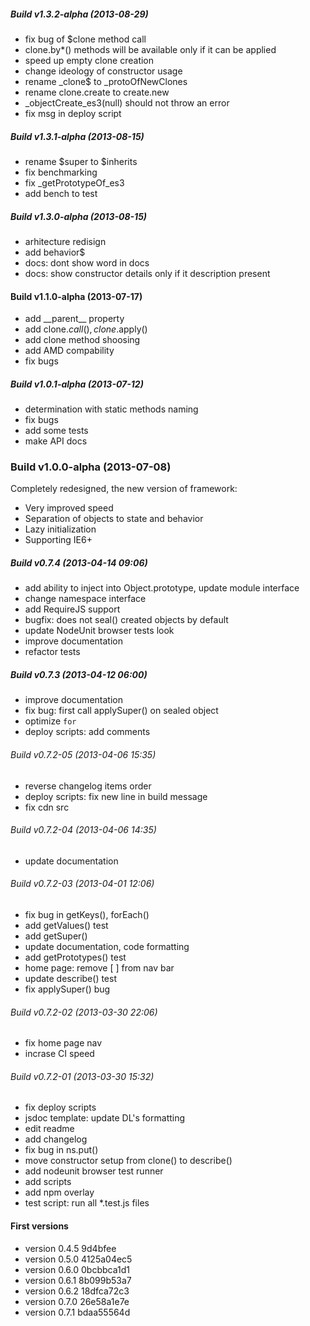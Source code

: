 ##### Build v1.3.2-alpha (2013-08-29) 
* fix bug of $clone method call
* clone.by*() methods will be available only if it can be applied
* speed up empty clone creation
* change ideology of constructor usage
* rename _clone$ to _protoOfNewClones
* rename clone.create to create.new
* _objectCreate_es3(null) should not throw an error
* fix msg in deploy script

##### Build v1.3.1-alpha (2013-08-15) 
* rename $super to $inherits
* fix benchmarking
* fix _getPrototypeOf_es3
* add bench to test

##### Build v1.3.0-alpha (2013-08-15) 
* arhitecture redisign
* add behavior$
* docs: dont show <static> word in docs
* docs: show constructor details only if it description present

#### Build v1.1.0-alpha (2013-07-17) 
* add \_\_parent\_\_ property
* add clone.$call(), clone.$apply()
* add clone method shoosing
* add AMD compability
* fix bugs

##### Build v1.0.1-alpha (2013-07-12) 
* determination with static methods naming
* fix bugs
* add some tests
* make API docs

### Build v1.0.0-alpha (2013-07-08)
Completely redesigned, the new version of framework:
* Very improved speed
* Separation of objects to state and behavior
* Lazy initialization
* Supporting IE6+

##### Build v0.7.4 (2013-04-14 09:06)
* add ability to inject into Object.prototype, update module interface
* change namespace interface
* add RequireJS support
* bugfix: does not seal() created objects by default
* update NodeUnit browser tests look
* improve documentation
* refactor tests

##### Build v0.7.3 (2013-04-12 06:00)
* improve documentation
* fix bug: first call applySuper() on sealed object
* optimize `for`
* deploy scripts: add comments

###### Build v0.7.2-05 (2013-04-06 15:35)
* reverse changelog items order
* deploy scripts: fix new line in build message
* fix cdn src

###### Build v0.7.2-04 (2013-04-06 14:35)
* update documentation

###### Build v0.7.2-03 (2013-04-01 12:06)
* fix bug in getKeys(), forEach()
* add getValues() test
* add getSuper()
* update documentation, code formatting
* add getPrototypes() test
* home page: remove [ ] from nav bar
* update describe() test
* fix applySuper() bug

###### Build v0.7.2-02 (2013-03-30 22:06)
* fix home page nav
* incrase CI speed

###### Build v0.7.2-01 (2013-03-30 15:32)
* fix deploy scripts
* jsdoc template: update DL's formatting
* edit readme
* add changelog
* fix bug in ns.put()
* move constructor setup from clone() to describe()
* add nodeunit browser test runner
* add scripts
* add npm overlay
* test script: run all *.test.js files

#### First versions

* version 0.4.5 9d4bfee
* version 0.5.0 4125a04ec5
* version 0.6.0 0bcbbca1d1
* version 0.6.1 8b099b53a7
* version 0.6.2 18dfca72c3 
* version 0.7.0 26e58a1e7e 
* version 0.7.1 bdaa55564d 
